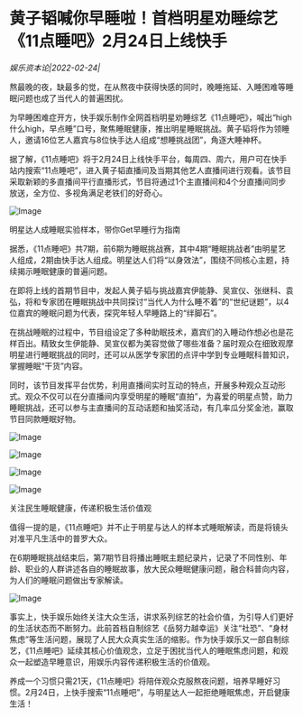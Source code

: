 # 黄子韬喊你早睡啦！首档明星劝睡综艺《11点睡吧》2月24日上线快手

*娱乐资本论|2022-02-24|*

熬最晚的夜，缺最多的觉，在从熬夜中获得快感的同时，晚睡拖延、入睡困难等睡眠问题也成了当代人的普遍困扰。

为早睡困难症开方，快手娱乐制作全网首档明星劝睡综艺《11点睡吧》，喊出“high什么high，早点睡”口号，聚焦睡眠健康，推出明星睡眠挑战。黄子韬将作为领睡人，邀请16位艺人嘉宾与8位快手达人组成“想睡挑战团”，角逐大睡神杯。

据了解，《11点睡吧》将于2月24日上线快手平台，每周四、周六，用户可在快手站内搜索“11点睡吧”，进入黄子韬直播间及当期其他艺人直播间进行观看。该节目采取新颖的多直播间平行直播形式，节目将通过1个主直播间和4个分直播间同步放送，全方位、多视角满足老铁们的好奇心。

![Image](http://static.ylzbl.com/uploads/ueditor/php/upload/image/20220224/1645682167318573.png)

明星达人成睡眠实验样本，带你Get早睡行为指南

据悉，《11点睡吧》共7期，前6期为睡眠挑战赛，其中4期“睡眠挑战者”由明星艺人组成，2期由快手达人组成。明星达人们将“以身效法”，围绕不同核心主题，持续揭示睡眠健康的普遍问题。

在即将上线的首期节目中，发起人黄子韬与挑战嘉宾伊能静、吴宣仪、张继科、袁弘，将和专家团在睡眠挑战中共同探讨“当代人为什么睡不着”的“世纪谜题”，以4位嘉宾的睡眠问题为代表，探究年轻人早睡路上的“绊脚石”。

在挑战睡眠的过程中，节目组设定了多种助眠技术，嘉宾们的入睡动作想必也是花样百出。精致女生伊能静、吴宣仪都为美容觉做了哪些准备？届时观众在细致观摩明星进行睡眠挑战的同时，还可以从医学专家团的点评中学到专业睡眠科普知识，掌握睡眠“干货”内容。

同时，该节目发挥平台优势，利用直播间实时互动的特点，开展多种观众互动形式。观众不仅可以在分直播间内享受明星的睡眠“直拍”，为喜爱的明星点赞，助力睡眠挑战，还可以参与主直播间的互动话题和抽奖活动，有几率瓜分奖金池，赢取节目同款睡眠好物。

![Image](http://static.ylzbl.com/uploads/ueditor/php/upload/image/20220224/1645689048378070.jpeg)

![Image](http://static.ylzbl.com/uploads/ueditor/php/upload/image/20220224/1645689048788447.jpeg)

![Image](http://static.ylzbl.com/uploads/ueditor/php/upload/image/20220224/1645689049271893.jpeg)

![Image](http://static.ylzbl.com/uploads/ueditor/php/upload/image/20220224/1645689049878004.jpeg)

关注民生睡眠健康，传递积极生活价值观

值得一提的是，《11点睡吧》并不止于明星与达人的样本式睡眠解读，而是将镜头对准平凡生活中的普罗大众。

在6期睡眠挑战结束后，第7期节目将播出睡眠主题纪录片，记录了不同性别、年龄、职业的人群讲述各自的睡眠故事，放大民众睡眠健康问题，融合科普向内容，为人们的睡眠问题做出专家解读。

![Image](http://static.ylzbl.com/uploads/ueditor/php/upload/image/20220224/1645689136525839.png)

事实上，快手娱乐始终关注大众生活，讲求系列综艺的社会价值，为引导人们更好的生活状态而不断努力。此前首档自制综艺《岳努力越幸运》关注“社恐”、“身材焦虑”等生活问题，展现了人民大众真实生活的缩影。作为快手娱乐又一部自制综艺，《11点睡吧》延续其核心价值观念，立足于困扰当代人的睡眠焦虑问题，和观众一起塑造早睡意识，用娱乐内容传递积极生活的价值观。

养成一个习惯只需21天，《11点睡吧》将陪伴观众克服熬夜问题，培养早睡好习惯。2月24日，上快手搜索“11点睡吧”，与明星达人一起拒绝睡眠焦虑，开启健康生活！

